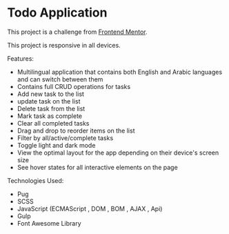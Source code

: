 # Todo Application

<!-- **[See Website Live]()** -->

This project is a challenge from [Frontend Mentor](https://www.frontendmentor.io/challenges/todo-app-Su1_KokOW).

This project is responsive in all devices.

Features:

- Multilingual application that contains both English and Arabic languages and can switch between them
- Contains full CRUD operations for tasks
- Add new task to the list
- update task on the list
- Delete task from the list
- Mark task as complete
- Clear all completed tasks
- Drag and drop to reorder items on the list
- Filter by all/active/complete tasks
- Toggle light and dark mode
- View the optimal layout for the app depending on their device's screen size
- See hover states for all interactive elements on the page

Technologies Used:

- Pug
- SCSS
- JavaScript (ECMAScript , DOM , BOM , AJAX , Api)
- Gulp
- Font Awesome Library

<!-- **[See Website Live]()** -->
<!--
Output design Screenshots:

Large Screens :

![Output](/Output-design-screenshots/1.png)

Medium Screens:

![Output](/Output-design-screenshots/2.png)

Mobile Screens:

![Output](/Output-design-screenshots/3.png)
 -->
